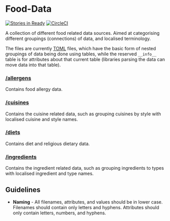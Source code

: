 # Food-Data

[![Stories in Ready](https://badge.waffle.io/ZURASTA/Food-Data.png?label=ready&title=Ready)](https://waffle.io/ZURASTA/Food-Data?utm_source=badge)
[![CircleCI](https://circleci.com/gh/ZURASTA/Food-Data.svg?style=svg)](https://circleci.com/gh/ZURASTA/Food-Data)

A collection of different food related data sources. Aimed at categorising different groupings (connections) of data, and localised terminology.

The files are currently [TOML](https://github.com/toml-lang/toml) files, which have the basic form of nested groupings of data being done using tables, while the reserved `__info__` table is for attributes about that current table (libraries parsing the data can move data into that table).

### [/allergens](/allergens)
Contains food allergy data.


### [/cuisines](/cuisines)
Contains the cuisine related data, such as grouping cuisines by style with localised cuisine and style names.


### [/diets](/diets)
Contains diet and religious dietary data.


### [/ingredients](/ingredients)
Contains the ingredient related data, such as grouping ingredients to types with localised ingredient and type names.


## Guidelines

* __Naming__ - All filenames, attributes, and values should be in lower case. Filenames should contain only letters and hyphens. Attributes should only contain letters, numbers, and hyphens.
